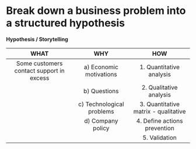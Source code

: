 # Break down a business problem into a structured hypothesis

**Hypothesis / Storytelling**

|                   WHAT                   |            WHY            |                  HOW                 |
| :--------------------------------------: | :-----------------------: | :----------------------------------: |
| Some customers contact support in excess |  a) Economic motivations  |       1. Quantitative analysis       |
|                                          |        b) Questions       |        2. Qualitative analysis       |
|                                          | c) Technological problems | 3. Quantitative matrix - qualitative |
|                                          |     d) Company policy     |     4. Define actions prevention     |
|                                          |                           |             5. Validation            |
